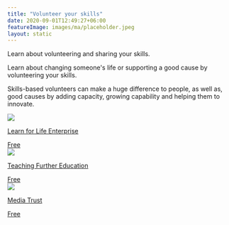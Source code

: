 ```yaml
---
title: "Volunteer your skills"
date: 2020-09-01T12:49:27+06:00
featureImage: images/ma/placeholder.jpeg
layout: static
---
```


Learn about volunteering and sharing your skills.

Learn about changing someone's life or supporting a good cause by volunteering your skills. 

Skills-based volunteers can make a huge difference to people, as well as, good causes by adding capacity, growing capability and helping them to innovate.

<a class="ma-link" href="https://www.learnforlifeenterprise.co.uk/volunteer/"><div class="ma-card ma-card-Learning"><div class="ma-icon"><img src ="/images/icon-check.png"/></div><div class="ma-name"><p>Learn for Life Enterprise</p></div><div class="ma-paid-text"><span>Free</span></div></div></a><a class="ma-link" href="https://www.teach-in-further-education.campaign.gov.uk/what-is-fe-teaching/"><div class="ma-card ma-card-Learning"><div class="ma-icon"><img src ="/images/icon-check.png"/></div><div class="ma-name"><p>Teaching Further Education</p></div><div class="ma-paid-text"><span>Free</span></div></div></a><a class="ma-link" href="https://mediatrust.org/volunteer/"><div class="ma-card ma-card-Learning"><div class="ma-icon"><img src ="/images/icon-check.png"/></div><div class="ma-name"><p>Media Trust</p></div><div class="ma-paid-text"><span>Free</span></div></div></a>  

<br/><br/>






